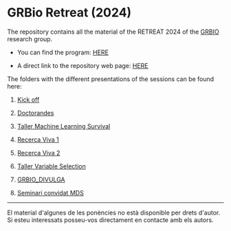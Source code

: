 # GRBio Retreat (2024)

The repository contains all the material of the RETREAT 2024 of the [GRBIO](https://grbio.upc.edu/en) research group.

-   You can find the program: [HERE](https://github.com/NachoPerezBlasco/RETREAT2024/blob/main/Programa%20IX%20GRBIO%20RETREAT%202024.pdf)

-   A direct link to the repository web page: [HERE](https://nachoperezblasco.github.io/RETREAT2024/)

The folders with the different presentations of the sessions can be found here:

1.  [Kick off](https://github.com/NachoPerezBlasco/RETREAT2024/tree/main/01_Kick_off)

2.  [Doctorandes](https://github.com/NachoPerezBlasco/RETREAT2024/tree/main/02_Doctorandes)

3.  [Taller Machine Learning Survival](https://github.com/NachoPerezBlasco/RETREAT2024/tree/main/03_Taller_ML_survival)

4.  [Recerca Viva 1](https://github.com/NachoPerezBlasco/RETREAT2024/tree/main/04_Recerca_Viva)

5.  [Recerca Viva 2](https://github.com/NachoPerezBlasco/RETREAT2024/tree/main/06_Recerca_viva)

6.  [Taller Variable Selection](https://github.com/NachoPerezBlasco/RETREAT2024/tree/main/07_Taller_Variable_Selection)

7.  [GRBIO_DIVULGA](https://github.com/NachoPerezBlasco/RETREAT2024/tree/main/08_GRBIO_DIVULGA)

8.  [Seminari convidat MDS](https://github.com/NachoPerezBlasco/RETREAT2024/tree/main/09_seminari_convidat_MDS)


------------------------------------------------------------------------

El material d'algunes de les ponències no està disponible per drets d'autor. Si esteu interessats posseu-vos directament en contacte amb els autors.